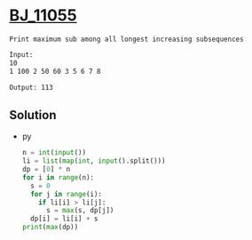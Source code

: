 # [BJ_11055](https://acmicpc.net/problem/11055)

```en
Print maximum sub among all longest increasing subsequences
```

```txt
Input:
10
1 100 2 50 60 3 5 6 7 8

Output: 113
```

## Solution

* py

  ```py
  n = int(input())
  li = list(map(int, input().split()))
  dp = [0] * n
  for i in range(n):
    s = 0
    for j in range(i):
      if li[i] > li[j]:
        s = max(s, dp[j])
    dp[i] = li[i] + s
  print(max(dp))
  ```
